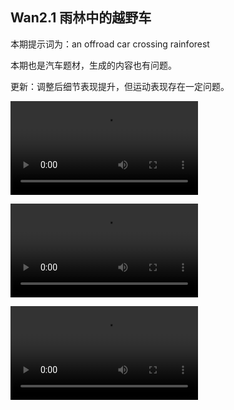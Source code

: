 ## Wan2.1 雨林中的越野车

本期提示词为：an offroad car crossing rainforest

本期也是汽车题材，生成的内容也有问题。

更新：调整后细节表现提升，但运动表现存在一定问题。

<video src="https://github.com/Willian7004/media-blog/blob/main/files/202506/2025060707/Wan2.1_00002.mp4?raw=true" controls style="max-width: 100%;"></video>

<video src="https://github.com/Willian7004/media-blog/blob/main/files/202506/2025060707/Wan2.1_00003.mp4?raw=true" controls style="max-width: 100%;"></video>

<video src="https://github.com/Willian7004/media-blog/blob/main/files/202506/2025060707/Wan2.1_00005.mp4?raw=true" controls style="max-width: 100%;"></video>
